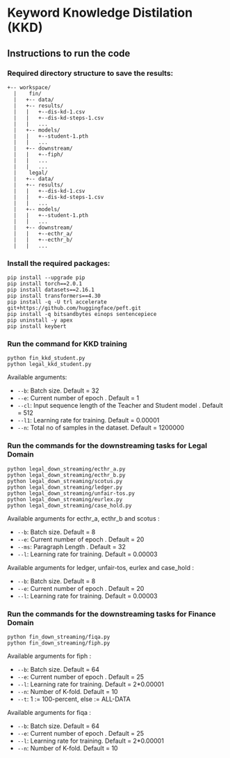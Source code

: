 # Keyword Knowledge Distilation (KKD)



## Instructions to run the code

### Required directory structure to save the results:

```
+-- workspace/
  |    fin/
  |   +-- data/
  |   +-- results/
  |   |   +--dis-kd-1.csv
  |   |   +--dis-kd-steps-1.csv
  |   |   ...
  |   +-- models/
  |   |   +--student-1.pth
  |   |   ...
  |   +-- downstream/
  |   |   +--fiph/
  |   |   ...
  |   |   ...
  |    legal/
  |   +-- data/
  |   +-- results/
  |   |   +--dis-kd-1.csv
  |   |   +--dis-kd-steps-1.csv
  |   |   ...
  |   +-- models/
  |   |   +--student-1.pth
  |   |   ...
  |   +-- downstream/
  |   |   +--ecthr_a/
  |   |   +--ecthr_b/
  |   |   ...

```

### Install the required packages:

```
pip install --upgrade pip
pip install torch==2.0.1
pip install datasets==2.16.1
pip install transformers==4.30
pip install -q -U trl accelerate git+https://github.com/huggingface/peft.git
pip install -q bitsandbytes einops sentencepiece
pip uninstall -y apex
pip install keybert

```
### Run the command for KKD training

```
python fin_kkd_student.py
python legal_kkd_student.py
```
Available arguments:
- `--b`: Batch size. Default = 32
- `--e`: Current number of epoch . Default = 1
- `--cl`: Input sequence length of the Teacher and Student model . Default = 512
- `--l1`: Learning rate for training. Default = 0.00001
- `--n`: Total no of samples in the dataset. Default = 1200000



### Run the commands for the downstreaming tasks for Legal Domain

```
python legal_down_streaming/ecthr_a.py
python legal_down_streaming/ecthr_b.py
python legal_down_streaming/scotus.py
python legal_down_streaming/ledger.py
python legal_down_streaming/unfair-tos.py
python legal_down_streaming/eurlex.py
python legal_down_streaming/case_hold.py

```

Available arguments for ecthr_a, ecthr_b and scotus :

- `--b`: Batch size. Default = 8
- `--e`: Current number of epoch . Default = 20
- `--ms`: Paragraph Length . Default = 32
- `--l`: Learning rate for training. Default = 0.00003


Available arguments for ledger, unfair-tos, eurlex and case_hold :

- `--b`: Batch size. Default = 8
- `--e`: Current number of epoch . Default = 20
- `--l`: Learning rate for training. Default = 0.00003




### Run the commands for the downstreaming tasks for Finance Domain

```
python fin_down_streaming/fiqa.py
python fin_down_streaming/fiph.py 

```




Available arguments for fiph :

- `--b`: Batch size. Default = 64
- `--e`: Current number of epoch . Default = 25
- `--l`: Learning rate for training. Default = 2*0.00001
- `--n`: Number of K-fold. Default = 10
- `--t`: 1 := 100-percent, else := ALL-DATA 



Available arguments for fiqa :

- `--b`: Batch size. Default = 64
- `--e`: Current number of epoch . Default = 25
- `--l`: Learning rate for training. Default = 2*0.00001
- `--n`: Number of K-fold. Default = 10
